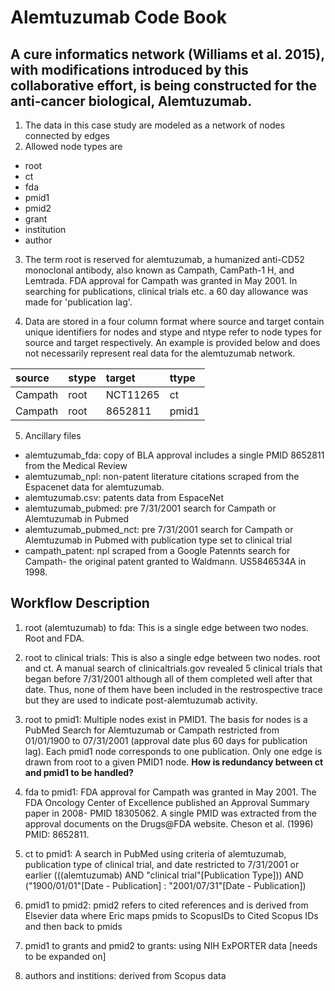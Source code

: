 #  Alemtuzumab Code Book

## A cure informatics network (Williams et al. 2015), with modifications introduced by this collaborative effort, is being constructed for the anti-cancer biological, Alemtuzumab. 

1. The data in this case study are modeled as a network of nodes connected by edges
2. Allowed node types are
  * root
  * ct
  * fda
  * pmid1
  * pmid2
  * grant
  * institution
  * author

3. The term root is reserved for alemtuzumab, a humanized anti-CD52 monoclonal antibody,  also known as Campath, CamPath-1 H, and Lemtrada. FDA approval for Campath was granted in May 2001. In searching for publications, clinical trials etc. a 60 day allowance was made for 'publication lag'.

4. Data are stored in a four column format where source and target contain unique identifiers for nodes and stype and ntype refer to node types for source and target respectively. An example 
is provided below and does not necessarily represent real data for the alemtuzumab network.

| source | stype | target | ttype |
|  :---   | :--- | :--- | :--- |
| Campath | root | NCT11265 | ct |
| Campath | root | 8652811  | pmid1 |

5. Ancillary files
  * alemtuzumab_fda: copy of BLA approval includes a single PMID 8652811 from the Medical Review
  * alemtuzumab_npl: non-patent literature citations scraped from the Espacenet data for alemtuzumab. 
  * alemtuzumab.csv: patents data from EspaceNet
  * alemtuzumab_pubmed: pre 7/31/2001 search for Campath or Alemtuzumab in Pubmed
  * alemtuzumab_pubmed_nct: pre 7/31/2001 search for Campath or Alemtuzumab in Pubmed with publication type set to clinical trial
  * campath_patent: npl scraped from a Google Patennts search for Campath- the original patent granted to Waldmann. US5846534A in 1998.

## Workflow Description

1. root (alemtuzumab) to fda: This is a single edge between two nodes. Root and FDA.

2. root to clinical trials: This is also a single edge between two nodes. root and ct. A 
manual search of clinicaltrials.gov revealed 5 clinical trials that began before 7/31/2001 
although all of them completed well after that date. Thus, none of them have been included in the restrospective trace but they are used to indicate post-alemtuzumab activity. 

3. root to pmid1: Multiple nodes exist in PMID1. The basis for nodes is a PubMed
Search for Alemtuzumab or Campath restricted from 01/01/1900 to 07/31/2001 (approval date plus
60 days for publication lag). Each pmid1 node corresponds to one publication. Only one edge 
is drawn from root to a given PMID1 node. **How is redundancy between ct and pmid1 to be handled?**

4. fda to pmid1:  FDA approval for Campath was granted in May 2001. The FDA Oncology 
Center of  Excellence published an Approval Summary paper in 2008- PMID 18305062. A single 
PMID was  extracted from the approval documents on the Drugs@FDA website. Cheson et al. 
(1996) PMID: 8652811. 

5. ct to pmid1: A  search in PubMed using criteria of alemtuzumab, publication type of clinical trial, and date restricted to 7/31/2001 or earlier (((alemtuzumab) AND "clinical trial"[Publication Type])) AND ("1900/01/01"[Date - Publication] : "2001/07/31"[Date - Publication]) 

6. pmid1 to pmid2: pmid2 refers to cited references and is derived from Elsevier data where Eric maps pmids to ScopusIDs to Cited Scopus IDs and then back to pmids

7. pmid1 to grants and pmid2 to grants: using NIH ExPORTER data [needs to be expanded on]

8. authors and institions: derived from Scopus data
 










